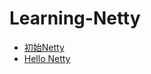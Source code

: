 # Learning-Netty
* [初始Netty](https://github.com/Ywfy/Learning-Netty/blob/master/Introduce/README.md)
* [Hello Netty]()
